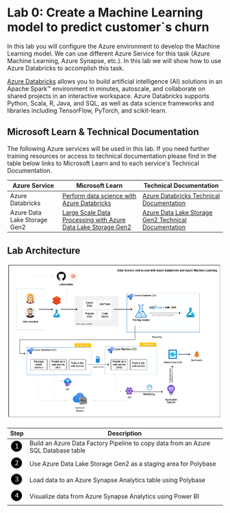 # Lab 0: Create a Machine Learning model to predict customer`s churn

In this lab you will configure the Azure environment to develop the Machine Learning model. We can use different Azure Service for this task (Azure Machine Learning, Azure Synapse, etc.). In this lab we will show how to use Azure Databricks to accomplish this task.

[Azure Databricks](https://azure.microsoft.com/pt-br/services/databricks/) allows you to build artificial intelligence (AI) solutions in an Apache Spark™ environment in minutes, autoscale, and collaborate on shared projects in an interactive workspace. Azure Databricks supports Python, Scala, R, Java, and SQL, as well as data science frameworks and libraries including TensorFlow, PyTorch, and scikit-learn.

## Microsoft Learn & Technical Documentation

The following Azure services will be used in this lab. If you need further training resources or access to technical documentation please find in the table below links to Microsoft Learn and to each service's Technical Documentation.

Azure Service | Microsoft Learn | Technical Documentation|
--------------|-----------------|------------------------|
Azure Databricks | [Perform data science with Azure Databricks](https://docs.microsoft.com/en-us/learn/paths/perform-data-science-azure-databricks/) | [Azure Databricks Technical Documentation](https://docs.microsoft.com/en-us/azure/databricks/)
Azure Data Lake Storage Gen2 | [Large Scale Data Processing with Azure Data Lake Storage Gen2](https://docs.microsoft.com/en-us/learn/paths/data-processing-with-azure-adls/) | [Azure Data Lake Storage Gen2 Technical Documentation](https://docs.microsoft.com/en-us/azure/storage/blobs/data-lake-storage-introduction)

## Lab Architecture

![](/images/data-science-architecture.png)

Step     | Description
-------- | -----
![1](././images/Black1.png) | Build an Azure Data Factory Pipeline to copy data from an Azure SQL Database table
![2](./images/Black2.png) | Use Azure Data Lake Storage Gen2 as a staging area for Polybase
![3](./images/Black3.png) | Load data to an Azure Synapse Analytics table using Polybase
![4](./images/Black4.png) | Visualize data from Azure Synapse Analytics using Power BI
